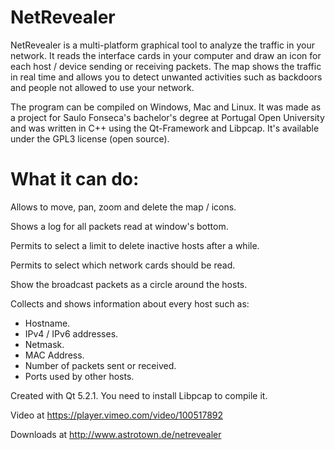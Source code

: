 # NetRevealer
NetRevealer is a multi-platform graphical tool to analyze 
the traffic in your network. It reads the interface cards in your computer and 
draw an icon for each host / device sending or receiving packets. The map shows 
the traffic in real time and allows you to detect unwanted activities such as 
backdoors and people not allowed to use your network.

The program can be compiled on Windows, Mac and Linux. It was made as a project for 
Saulo Fonseca's bachelor's degree at Portugal Open University and was written in C++
using the Qt-Framework and Libpcap. It's available under the GPL3 license (open source).

# What it can do:
Allows to move, pan, zoom and delete the map / icons.

Shows a log for all packets read at window's bottom.

Permits to select a limit to delete inactive hosts after a while.

Permits to select which network cards should be read.

Show the broadcast packets as a circle around the hosts.

Collects and shows information about every host such as:
- Hostname.
- IPv4 / IPv6 addresses.
- Netmask.
- MAC Address.
- Number of packets sent or received.
- Ports used by other hosts.

Created with Qt 5.2.1. You need to install Libpcap to compile it.

Video at https://player.vimeo.com/video/100517892

Downloads at http://www.astrotown.de/netrevealer
